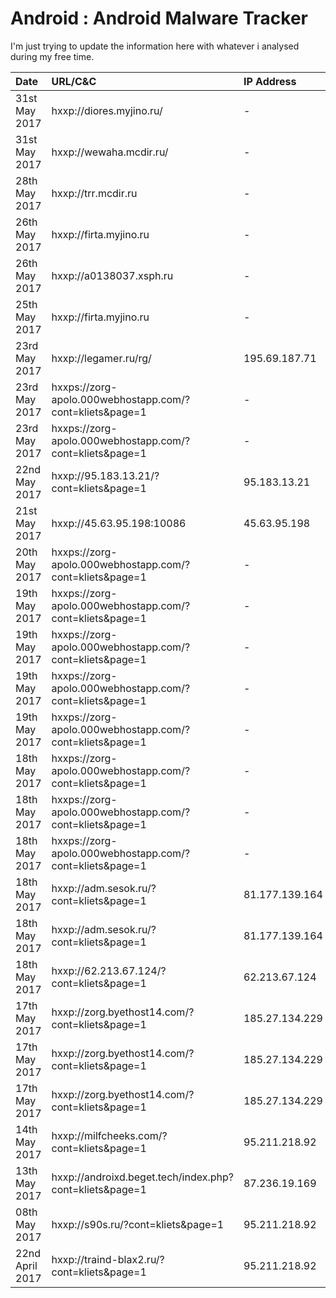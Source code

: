 # Android : Android Malware Tracker

I'm just trying to update the information here with whatever i analysed during my free time.

|     Date     |      URL/C&C     |  IP Address  |    Family    |      VT      |    Koodous   |  Screenshot  |
| :---         | :---         | :---         | :---         | :---         | :---         | :---         |
| 31st May 2017 | hxxp://diores.myjino.ru/ | - | BankBot | [link](https://virustotal.com/en/file/bc1ce2e1cac03c91701432d4459a400ac7fe58f39ea7550aa982b6fe871bb06c/analysis/)   | [link](https://koodous.com/apks/bc1ce2e1cac03c91701432d4459a400ac7fe58f39ea7550aa982b6fe871bb06c) | [link](img/diores.myjino.ru.png) |
| 31st May 2017 | hxxp://wewaha.mcdir.ru/ | - | BankBot | [link](https://virustotal.com/en/file/1a6392a2de636e4f17612dbada096729cdb69f7239770616c6074a105662dafa/analysis/)   | [link](https://koodous.com/apks/1a6392a2de636e4f17612dbada096729cdb69f7239770616c6074a105662dafa) | [link](img/wewaha.mcdir.ru.png) |
| 28th May 2017 | hxxp://trr.mcdir.ru | - | BankBot | [link](https://virustotal.com/en/file/dcdb5390f2c0c05f5773198ec96ef9cbb85f616cc507044c7ca87f47009799ee/analysis/)   | - | [link](img/trr.mcdir.ru.png) |
| 26th May 2017 | hxxp://firta.myjino.ru | - | BankBot | [link](https://virustotal.com/en/file/51d77da77a11e62d55b94eecedf594d63585a2b9b5c4439b51c9bfd154a07ae4/analysis/)   | - | [link](img/firta.myjino.ru.png) |
| 26th May 2017 | hxxp://a0138037.xsph.ru | - | BankBot | [link](https://virustotal.com/en/file/236d684679f59bfc77cb7c493b1b513e24b5dd57eda61a14d44e744ac0647334/analysis/)   | [link](https://koodous.com/apks/236d684679f59bfc77cb7c493b1b513e24b5dd57eda61a14d44e744ac0647334) | [link](img/a0138037.xsph.ru.png) |
| 25th May 2017 | hxxp://firta.myjino.ru | - | BankBot | [link](https://virustotal.com/en/file/40e75bb47722061618ea0ac662c815ee7786424cd89f06fcc6dab8f1ebb57dec/analysis/)   | [link](https://koodous.com/apks/40e75bb47722061618ea0ac662c815ee7786424cd89f06fcc6dab8f1ebb57dec) | [link](img/firta.myjino.ru.png) |
| 23rd May 2017 | hxxp://legamer.ru/rg/ | 195.69.187.71 | BankBot | [link](https://virustotal.com/en/file/24b05a156442f6b3892be26c6c810c45ba10b2ab6ddd418b9d88759451e28850/analysis/)   | [link](https://koodous.com/apks/24b05a156442f6b3892be26c6c810c45ba10b2ab6ddd418b9d88759451e28850) | [link](img/legamer.ru.png) |
| 23rd May 2017 | hxxps://zorg-apolo.000webhostapp.com/?cont=kliets&page=1 | - | BankBot | [link](https://virustotal.com/en/file/38e27b1bebe9ecdfd94b3426d4d1399a2b38db6201c77af6f334eb60c357696e/analysis/)   | [link](https://koodous.com/apks/38e27b1bebe9ecdfd94b3426d4d1399a2b38db6201c77af6f334eb60c357696e) | [link](img/zorg-apolo.000webhostapp.com.0x0002.png) |
| 23rd May 2017 | hxxps://zorg-apolo.000webhostapp.com/?cont=kliets&page=1 | - | BankBot | [link](https://virustotal.com/en/file/72f799202c6a3ec6cff26df0a2168b2b6cbc9a30bb76fd11d0ffffee347d84c2/analysis/)   | - | [link](img/zorg-apolo.000webhostapp.com.0x0002.png) |
| 22nd May 2017 | hxxp://95.183.13.21/?cont=kliets&page=1 | 95.183.13.21 | BankBot | [link](https://virustotal.com/en/file/e5399f807e500bcb756646e19f8c1957d715273e7f39ece5a7c7b053122407d6/analysis/)   | [link](https://koodous.com/apks/e5399f807e500bcb756646e19f8c1957d715273e7f39ece5a7c7b053122407d6) | [link](img/95.183.13.21.0x0001.png) |
| 21st May 2017 | hxxp://45.63.95.198:10086 | 45.63.95.198 | Sandrorat | [link](https://virustotal.com/en/file/836e5272bf1438cba238a747f27c11290da3f1d6569b7911ae8f89f32a46532f/analysis/)   | [link](https://koodous.com/apks/836e5272bf1438cba238a747f27c11290da3f1d6569b7911ae8f89f32a46532f) | - |
| 20th May 2017 | hxxps://zorg-apolo.000webhostapp.com/?cont=kliets&page=1 | - | BankBot | [link](https://virustotal.com/en/file/01613cf4b9992f5a21d9e3dce666c2a174b925226955bd6927feefdf3cf88a89/analysis/)   | [link](https://koodous.com/apks/01613cf4b9992f5a21d9e3dce666c2a174b925226955bd6927feefdf3cf88a89) | [link](img/zorg-apolo.000webhostapp.com.0x0002.png) |
| 19th May 2017 | hxxps://zorg-apolo.000webhostapp.com/?cont=kliets&page=1 | - | BankBot | [link](https://virustotal.com/en/file/90f8047d46717336705b4e3a33bb7aa8369e5ddecbebd7ba66badbbc9da10657/analysis/)   | [link](https://koodous.com/apks/90f8047d46717336705b4e3a33bb7aa8369e5ddecbebd7ba66badbbc9da10657) | [link](img/zorg-apolo.000webhostapp.com.0x0002.png) |
| 19th May 2017 | hxxps://zorg-apolo.000webhostapp.com/?cont=kliets&page=1 | - | BankBot | [link](https://virustotal.com/en/file/3499cc7c8f2e01c785427479769127084cc2e48fac9020e4d6a25181ddac7f3c/analysis/)   | [link](https://koodous.com/apks/3499cc7c8f2e01c785427479769127084cc2e48fac9020e4d6a25181ddac7f3c) | [link](img/zorg-apolo.000webhostapp.com.0x0002.png) |
| 19th May 2017 | hxxps://zorg-apolo.000webhostapp.com/?cont=kliets&page=1 | - | BankBot | [link](https://virustotal.com/en/file/d400a7a06a673aea477b580eeaa5f8e21755f453b6e2480cf52a3c7cfd135c3a/analysis/)   | [link](https://koodous.com/apks/d400a7a06a673aea477b580eeaa5f8e21755f453b6e2480cf52a3c7cfd135c3a) | [link](img/zorg-apolo.000webhostapp.com.0x0002.png) |
| 19th May 2017 | hxxps://zorg-apolo.000webhostapp.com/?cont=kliets&page=1 | - | BankBot | [link](https://virustotal.com/en/file/070835ef995dee9111afecfe1234db05f42ec234a7fba1660ea20ea5019b8428/analysis/)   | [link](https://koodous.com/apks/070835ef995dee9111afecfe1234db05f42ec234a7fba1660ea20ea5019b8428) | [link](img/zorg-apolo.000webhostapp.com.0x0002.png) |
| 18th May 2017 | hxxps://zorg-apolo.000webhostapp.com/?cont=kliets&page=1 | - | BankBot | [link](https://virustotal.com/en/file/8d7a26e56b1a7f8219c32c005122de0be02600b83ca0c9f7cf279024c70090ba/analysis/)   | - | [link](img/zorg-apolo.000webhostapp.com.0x0002.png) |
| 18th May 2017 | hxxps://zorg-apolo.000webhostapp.com/?cont=kliets&page=1 | - | BankBot | [link](https://virustotal.com/en/file/c6fca8f25918699eed6ce785003d92136aae9e1bbdfea6318e66765116ea7fc1/analysis/)   | - | [link](img/zorg-apolo.000webhostapp.com.0x0002.png) |
| 18th May 2017 | hxxps://zorg-apolo.000webhostapp.com/?cont=kliets&page=1 | - | BankBot | [link](https://virustotal.com/en/file/0b72dae97fae9a2709df1c0cc0476d59809218722aa41189b600ae7d25767d43/analysis/)   | [link](https://koodous.com/apks/0b72dae97fae9a2709df1c0cc0476d59809218722aa41189b600ae7d25767d43) | [link](img/zorg-apolo.000webhostapp.com.0x0002.png) |
| 18th May 2017 | hxxp://adm.sesok.ru/?cont=kliets&page=1 | 81.177.139.164 | BankBot | [link](https://virustotal.com/en/file/636c89800deaa6d20892a6815b42e453096c4183def32d0ca2f9ab8af1fdfc33/analysis/)   | [link](https://koodous.com/apks/636c89800deaa6d20892a6815b42e453096c4183def32d0ca2f9ab8af1fdfc33) | [link](img/adm.sesok.ru.0x0002.png) |
| 18th May 2017 | hxxp://adm.sesok.ru/?cont=kliets&page=1 | 81.177.139.164 | BankBot | [link](https://virustotal.com/en/file/31b8f5f8c32138af58f6db551bda99fe96054cfe9084b80265b7d7b9bc13d649/analysis/)   | - | [link](img/adm.sesok.ru.png) |
| 18th May 2017 | hxxp://62.213.67.124/?cont=kliets&page=1 | 62.213.67.124 | BankBot | [link](https://virustotal.com/en/file/2d9b45e8d4f50c60381a4ff75df6f31fd5e08540027459278e23f14de2746694/analysis/)   | [link](https://koodous.com/apks/2d9b45e8d4f50c60381a4ff75df6f31fd5e08540027459278e23f14de2746694) | [link](img/62.213.67.124.png) |
| 17th May 2017 | hxxp://zorg.byethost14.com/?cont=kliets&page=1 | 185.27.134.229 | BankBot | [link](https://virustotal.com/en/file/af495ed12c1dc72dff60bb6202b3d500d875840cad6da354c8c01a82fd6264f4/analysis/) | [link](https://koodous.com/apks/af495ed12c1dc72dff60bb6202b3d500d875840cad6da354c8c01a82fd6264f4) | [link](img/zorg.byethost14.com.png) |
| 17th May 2017 | hxxp://zorg.byethost14.com/?cont=kliets&page=1 | 185.27.134.229 | BankBot | [link](https://virustotal.com/en/file/487d4bf2c9d436fa453af5fac587f750bd2c094e64abc88dde8c36a52e8043ab/analysis/) | [link](https://koodous.com/apks/487d4bf2c9d436fa453af5fac587f750bd2c094e64abc88dde8c36a52e8043ab) | [link](img/zorg.byethost14.com.png) |
| 17th May 2017 | hxxp://zorg.byethost14.com/?cont=kliets&page=1 | 185.27.134.229 | BankBot | [link](https://virustotal.com/en/file/094a420bc537581e68bf8a58888d5f890e7e56d98bdb66d4b2213d19d1cc4fd3/analysis/) | [link](https://koodous.com/apks/094a420bc537581e68bf8a58888d5f890e7e56d98bdb66d4b2213d19d1cc4fd3) | [link](img/zorg.byethost14.com.png) |
| 14th May 2017 | hxxp://milfcheeks.com/?cont=kliets&page=1 | 95.211.218.92 | BankBot | [link](https://virustotal.com/en/file/1b1fd7f30c6e497bf484c168f6518a30e3a114911f69b2fdc07b8f8f41148195/analysis/) | [link](https://koodous.com/apks/1b1fd7f30c6e497bf484c168f6518a30e3a114911f69b2fdc07b8f8f41148195) | [link](img/milfcheeks.com.0x0001.png) |
| 13th May 2017 | hxxp://androixd.beget.tech/index.php?cont=kliets&page=1 | 87.236.19.169 | BankBot | [link](https://virustotal.com/en/file/03fc8ec17fd1983122d168a952b029fee05274cb1d0d6360cae5cd9129d71a43/analysis/) | [link](https://koodous.com/apks/03fc8ec17fd1983122d168a952b029fee05274cb1d0d6360cae5cd9129d71a43) | [link](img/androixd.beget.tech.0x0001.png) |
| 08th May 2017 | hxxp://s90s.ru/?cont=kliets&page=1 | 95.211.218.92 | BankBot | [link](https://virustotal.com/en/file/dd97f25318e0ced65a8c9d6e78fe476c113bfb185cd93310e684dafc03f638c2/analysis/) | [link](https://koodous.com/apks/dd97f25318e0ced65a8c9d6e78fe476c113bfb185cd93310e684dafc03f638c2) | [link](img/www.s90s.ru.png) |
| 22nd April 2017 | hxxp://traind-blax2.ru/?cont=kliets&page=1 | 95.211.218.92 | BankBot | [link](https://virustotal.com/en/file/93e89cf8a9fc340eff6110405a63263449c55cc737c4c99719a9b2a62cce0f2b/analysis/) | [link](https://koodous.com/apks/dd97f25318e0ced65a8c9d6e78fe476c113bfb185cd93310e684dafc03f638c2) | [link](img/traind-blax2.ru.png) |

